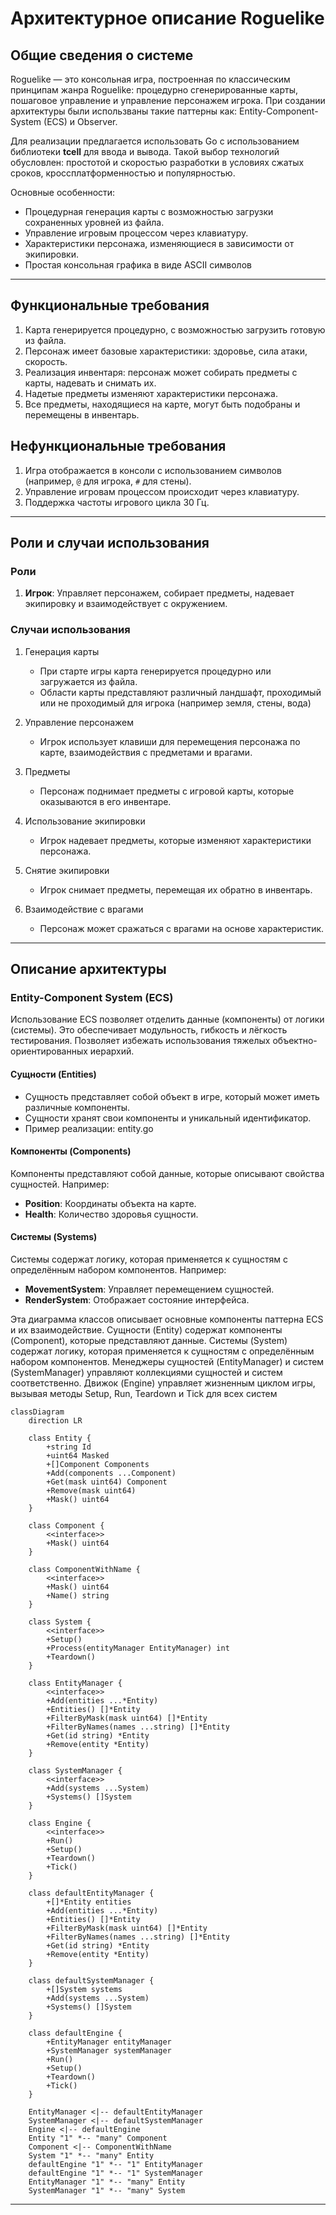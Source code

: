 # **Архитектурное описание Roguelike**

## **Общие сведения о системе**

Roguelike — это консольная игра, построенная по классическим принципам жанра Roguelike: процедурно сгенерированные карты, пошаговое управление и управление персонажем игрока. При создании архитектуры были использваны такие паттерны как: Entity-Component-System (ECS) и Observer.

Для реализации предлагается использовать Go с использованием библиотеки **tcell** для ввода и вывода. Такой выбор технологий обусловлен: простотой и скоростью разработки в условиях сжатых сроков, кроссплатформенностью и популярностью.


Основные особенности:
- Процедурная генерация карты с возможностью загрузки сохраненных уровней из файла.
- Управление игровым процессом через клавиатуру.
- Характеристики персонажа, изменяющиеся в зависимости от экипировки.
- Простая консольная графика в виде ASCII символов

---

## **Функциональные требования**
1. Карта генерируется процедурно, с возможностью загрузить готовую из файла.
2. Персонаж имеет базовые характеристики: здоровье, сила атаки, скорость.
3. Реализация инвентаря: персонаж может собирать предметы с карты, надевать и снимать их.
4. Надетые предметы изменяют характеристики персонажа.
5. Все предметы, находящиеся на карте, могут быть подобраны и перемещены в инвентарь.


## **Нефункциональные требования**
1. Игра отображается в консоли с использованием символов (например, `@` для игрока, `#` для стены).
2. Управление игровам процессом происходит через клавиатуру.
3. Поддержка частоты игрового цикла 30 Гц.

---

## **Роли и случаи использования**

### **Роли**
1. **Игрок**: Управляет персонажем, собирает предметы, надевает экипировку и взаимодействует с окружением.

### **Случаи использования**

1. Генерация карты
   - При старте игры карта генерируется процедурно или загружается из файла.
   - Области карты представляют различный ландшафт, проходимый или не проходимый для игрока (например земля, стены, вода)

2. Управление персонажем
   - Игрок использует клавиши для перемещения персонажа по карте, взаимодействия с предметами и врагами.

3. Предметы
   - Персонаж поднимает предметы с игровой карты, которые оказываются в его инвентаре.

4. Использование экипировки
   - Игрок надевает предметы, которые изменяют характеристики персонажа.

5. Снятие экипировки
   - Игрок снимает предметы, перемещая их обратно в инвентарь.

6. Взаимодействие с врагами
   - Персонаж может сражаться с врагами на основе характеристик.

---

## **Описание архитектуры**

### **Entity-Component System (ECS)**

Использование ECS позволяет отделить данные (компоненты) от логики (системы). Это обеспечивает модульность, гибкость и лёгкость тестирования. Позволяет избежать использования тяжелых объектно-ориентированных иерархий.

#### **Сущности (Entities)**
- Сущность представляет собой объект в игре, который может иметь различные компоненты.
- Сущности хранят свои компоненты и уникальный идентификатор.
- Пример реализации: entity.go

#### **Компоненты (Components)**
Компоненты представляют собой данные, которые описывают свойства сущностей. Например:
- **Position**: Координаты объекта на карте.
- **Health**: Количество здоровья сущности.

#### **Системы (Systems)**
Системы содержат логику, которая применяется к сущностям с определённым набором компонентов. Например:
- **MovementSystem**: Управляет перемещением сущностей.
- **RenderSystem**: Отображает состояние интерфейса.

Эта диаграмма классов описывает основные компоненты паттерна ECS и их взаимодействие. Сущности (Entity) содержат компоненты (Component), которые представляют данные. Системы (System) содержат логику, которая применяется к сущностям с определённым набором компонентов. Менеджеры сущностей (EntityManager) и систем (SystemManager) управляют коллекциями сущностей и систем соответственно. Движок (Engine) управляет жизненным циклом игры, вызывая методы Setup, Run, Teardown и Tick для всех систем

```mermaid
classDiagram
    direction LR

    class Entity {
        +string Id
        +uint64 Masked
        +[]Component Components
        +Add(components ...Component)
        +Get(mask uint64) Component
        +Remove(mask uint64)
        +Mask() uint64
    }

    class Component {
        <<interface>>
        +Mask() uint64
    }

    class ComponentWithName {
        <<interface>>
        +Mask() uint64
        +Name() string
    }

    class System {
        <<interface>>
        +Setup()
        +Process(entityManager EntityManager) int
        +Teardown()
    }

    class EntityManager {
        <<interface>>
        +Add(entities ...*Entity)
        +Entities() []*Entity
        +FilterByMask(mask uint64) []*Entity
        +FilterByNames(names ...string) []*Entity
        +Get(id string) *Entity
        +Remove(entity *Entity)
    }

    class SystemManager {
        <<interface>>
        +Add(systems ...System)
        +Systems() []System
    }

    class Engine {
        <<interface>>
        +Run()
        +Setup()
        +Teardown()
        +Tick()
    }

    class defaultEntityManager {
        +[]*Entity entities
        +Add(entities ...*Entity)
        +Entities() []*Entity
        +FilterByMask(mask uint64) []*Entity
        +FilterByNames(names ...string) []*Entity
        +Get(id string) *Entity
        +Remove(entity *Entity)
    }

    class defaultSystemManager {
        +[]System systems
        +Add(systems ...System)
        +Systems() []System
    }

    class defaultEngine {
        +EntityManager entityManager
        +SystemManager systemManager
        +Run()
        +Setup()
        +Teardown()
        +Tick()
    }

    EntityManager <|-- defaultEntityManager
    SystemManager <|-- defaultSystemManager
    Engine <|-- defaultEngine
    Entity "1" *-- "many" Component
    Component <|-- ComponentWithName
    System "1" *-- "many" Entity
    defaultEngine "1" *-- "1" EntityManager
    defaultEngine "1" *-- "1" SystemManager
    EntityManager "1" *-- "many" Entity
    SystemManager "1" *-- "many" System
````
---